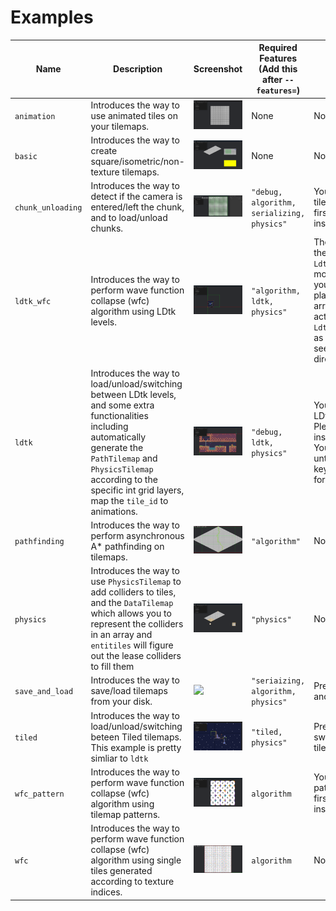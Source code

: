 # Examples

| Name              | Description                                                                                                                                                                                                                                         | Screenshot                            | Required Features (Add this after `--features=`) | Notice                                                                                                                                                                                                                                       |
| ----------------- | --------------------------------------------------------------------------------------------------------------------------------------------------------------------------------------------------------------------------------------------------- | ------------------------------------- | ------------------------------------------------ | -------------------------------------------------------------------------------------------------------------------------------------------------------------------------------------------------------------------------------------------- |
| `animation`       | Introduces the way to use animated tiles on your tilemaps.                                                                                                                                                                                          | ![](../docs/imgs/animation.gif)       | None                                             | None                                                                                                                                                                                                                                         |
| `basic`           | Introduces the way to create square/isometric/non-texture tilemaps.                                                                                                                                                                                 | ![](../docs/imgs/basic.png)           | None                                             | None                                                                                                                                                                                                                                         |
| `chunk_unloading` | Introduces the way to detect if the camera is entered/left the chunk, and to load/unload chunks.                                                                                                                                                    | ![](../docs/imgs/chunk_unloading.gif) | `"debug, algorithm, serializing, physics"`       | You need to save the tilemap to your disk first. Please follow the instructions in the file.                                                                                                                                                 |
| `ldtk_wfc`        | Introduces the way to perform wave function collapse (wfc) algorithm using LDtk levels.                                                                                                                                                             | ![](../docs/imgs/ldtk_wfc.gif)        | `"algorithm, ldtk, physics"`                     | The screenshot shows the `LdtkWfcMode::MultiMap` mode which requires you to move the little player around using arrow keys. But the actual example is using `LdtkWfcMode::SingleMap` as default so you will see the entire tilemap directly. |
| `ldtk`            | Introduces the way to load/unload/switching between LDtk levels, and some extra functionalities including automatically generate the `PathTilemap` and `PhysicsTilemap` according to the specific int grid layers, map the `tile_id` to animations. | ![](../docs/imgs/ldtk.png)            | `"debug, ldtk, physics"`                         | You need to rename the LDtk map filename first. Please follow the instructions in the file. You will see nothing until press the number keys. See `load` function for more info.                                                             |
| `pathfinding`     | Introduces the way to perform asynchronous A* pathfinding on tilemaps.                                                                                                                                                                              | ![](../docs/imgs/pathfinding.png)     | `"algorithm"`                                    | None                                                                                                                                                                                                                                         |
| `physics`         | Introduces the way to use `PhysicsTilemap` to add colliders to tiles, and the `DataTilemap` which allows you to represent the colliders in an array and `entitiles` will figure out the lease colliders to fill them                                | ![](../docs/imgs/physics.png)         | `"physics"`                                      | None                                                                                                                                                                                                                                         |
| `save_and_load`   | Introduces the way to save/load tilemaps from your disk.                                                                                                                                                                                            | ![](../docs/imgs/save_and_load.png)   | `"seriaizing, algorithm, physics"`               | Press space to save and right-alt to load.                                                                                                                                                                                                   |
| `tiled`           | Introduces the way to load/unload/switching beteen Tiled tilemaps. This example is pretty simliar to `ldtk`                                                                                                                                         | ![](../docs/imgs/tiled.gif)           | `"tiled, physics"`                               | Press number keys to switch between tilemaps.                                                                                                                                                                                                |
| `wfc_pattern`     | Introduces the way to perform wave function collapse (wfc) algorithm using tilemap patterns.                                                                                                                                                        | ![](../docs/imgs/wfc_pattern.png)     | `algorithm`                                      | Youe need to save the patterns to your disk first. Please follow the instructions in the file.                                                                                                                                               |
| `wfc`             | Introduces the way to perform wave function collapse (wfc) algorithm using single tiles generated according to texture indices.                                                                                                                     | ![](../docs/imgs/wfc.png)             | `algorithm`                                      | None                                                                                                                                                                                                                                         |
